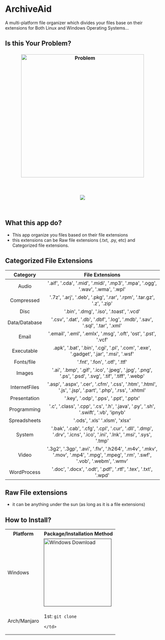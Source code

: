 # ArchiveAid
A multi-platform file organizer which divides your files base on their extensions for Both Linux and Windows Operating Systems...

## Is this Your Problem?
<h3 align="center">
<img align="center" alt="Problem" width="400" src="https://pbs.twimg.com/media/E0KNR2IVkAEco8b?format=png&name=900x900">
</h3> <br>

<h3 align="center">
  <img src="https://readme-typing-svg.herokuapp.com?font=Poppins&pause=1000&color=F70C12&random=false&width=435&lines=WORRY+NO+MORE%2C+ARCHIVE%2FAID+is+HERE!" />
</h3> <br>

## What this app do?
- This app organize you files based on their file extensions
- this extensions can be Raw file extensions (.txt, .py, etc) and Categorized file extensions. 

## Categorized File Extensions
| **Category**    | **File Extensions**       |
|:-------------:|:---------------:|
|Audio         | '.aif', '.cda', '.mid', '.midi', '.mp3', '.mpa', '.ogg', '.wav', '.wma', '.wpl'       |
| Compressed         | '.7z', '.arj', '.deb', '.pkg', '.rar', '.rpm', '.tar.gz', '.z', '.zip'       |
| Disc        | '.bin', '.dmg', '.iso', '.toast', '.vcd'     |
| Data/Database        | '.csv', '.dat', '.db', '.dbf', '.log', '.mdb', '.sav', '.sql', '.tar', '.xml'     |
| Email        | '.email', '.eml', '.emlx', '.msg', '.oft', 'ost', '.pst', '.vcf'     |
| Executable        | .apk', '.bat', '.bin', '.cgi', '.pl', '.com', '.exe', '.gadget', '.jar', '.msi', '.wsf'    |
| Fonts/file      | '.fnt', '.fon', '.otf', '.ttf'    |
| Images      | '.ai', '.bmp', '.gif', '.ico', '.jpeg', '.jpg', '.png', '.ps', '.psd', '.svg', '.tif', '.tiff', '.webp'    |
| InternetFiles      | '.asp', '.aspx', '.cer', '.cfm', '.css', '.htm', '.html', '.js', '.jsp', '.part', '.php', '.rss', '.xhtml'    |
| Presentation     | '.key', '.odp', '.pps', '.ppt', '.pptx' |
| Programming      | '.c', '.class', '.cpp', '.cs', '.h', '.java', '.py', '.sh', '.swift', '.vb', 'ipnyb'   |
| Spreadsheets      | '.ods', '.xls' '.xlsm', 'xlsx'    |
| System      | '.bak', '.cab', '.cfg', '.cpl', '.cur', '.dll', '.dmp', '.drv', '.icns', '.ico', '.ini', '.lnk', '.msi', '.sys', '.tmp'    |
| Video      | '.3g2', '.3gp', '.avi', '.flv', '.h264', '.m4v', '.mkv', '.mov', '.mp4', '.mpg', '.mpeg', '.rm', '.swf', '.vob', '.webm', '.wmv'    |
| WordProcess      | '.doc', '.docx', '.odt', '.pdf', '.rtf', '.tex', '.txt', '.wpd'  |

## Raw File extensions
- it can be anything under the sun (as long as it is a file extensions)

## How to Install?
<table>
  <tr>
    <th>Platform</th>
    <th>Package/Installation Method</th>
  </tr>
  <tr>
    <td>Windows</td>
    <td>
      <a href="">
        <img width="220" alt="Windows Download" src="https://get.todoist.help/hc/article_attachments/4403191721234/WindowsButton.svg">
      </a>
  </tr>
    <td>Arch/Manjaro</td>
    <td>
      <p>1st: <code>git clone</code></p>
      
    </td>
  </tr>
</table>
